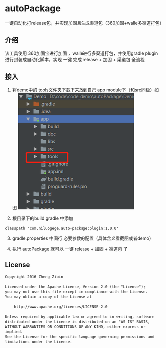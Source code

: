 # autoPackage
一键自动化打release包，并实现加固且生成渠道包（360加固+walle多渠道打包）

## 介绍
该工具使用 360加固宝进行加固 ，walle进行多渠道打包，并使用gradle plugin进行封装成自动化脚本，实现 一键 完成 release + 加固 + 渠道包 全流程 

## 接入
1. 将demo中的 tools文件夹下载下来放到自己 app module下（和src同级）如图
![如图](https://github.com/NiLuogege/autoPackage/blob/master/Demo/screenshots/1.jpg)

2. 根目录下的build.gradle 中添加
```
classpath 'com.niluogege.auto-package:plugin:1.0.0'
```

3. gradle.properties 中间行 必要参数的配置（具体含义看截图或者demo）

4. 执行 autoPackage 就可以 一键  release + 加固 + 渠道包 了



## License
```
Copyright 2016 Zheng Zibin

Licensed under the Apache License, Version 2.0 (the "License");
you may not use this file except in compliance with the License.
You may obtain a copy of the License at

    http://www.apache.org/licenses/LICENSE-2.0

Unless required by applicable law or agreed to in writing, software
distributed under the License is distributed on an "AS IS" BASIS,
WITHOUT WARRANTIES OR CONDITIONS OF ANY KIND, either express or implied.
See the License for the specific language governing permissions and
limitations under the License.
```

